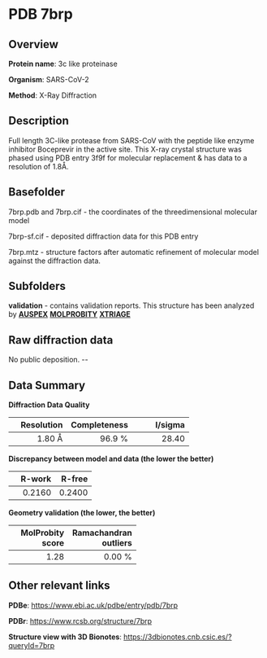 # PDB 7brp

## Overview

**Protein name**: 3c like proteinase

**Organism**: SARS-CoV-2

**Method**: X-Ray Diffraction

## Description

Full length 3C-like protease from SARS-CoV with the peptide like enzyme inhibitor Boceprevir in the active site. This X-ray crystal structure was phased using PDB entry 3f9f for molecular replacement & has data to a resolution of 1.8Å.

## Basefolder

7brp.pdb and 7brp.cif - the coordinates of the threedimensional molecular model

7brp-sf.cif - deposited diffraction data for this PDB entry

7brp.mtz - structure factors after automatic refinement of molecular model against the diffraction data.

## Subfolders





**validation** - contains validation reports. This structure has been analyzed by [**AUSPEX**](https://github.com/thorn-lab/coronavirus_structural_task_force/tree/master/pdb/3c_like_proteinase/SARS-CoV-2/7brp/validation/auspex)  [**MOLPROBITY**](https://github.com/thorn-lab/coronavirus_structural_task_force/tree/master/pdb/3c_like_proteinase/SARS-CoV-2/7brp/validation/molprobity) [**XTRIAGE**](https://github.com/thorn-lab/coronavirus_structural_task_force/blob/master/pdb/3c_like_proteinase/SARS-CoV-2/7brp/validation/Xtriage_output.log)  



## Raw diffraction data

No public deposition. --<br> 

## Data Summary
**Diffraction Data Quality**

|   | Resolution | Completeness| I/sigma |
|---|-------------:|----------------:|--------------:|
|   |1.80 Å|96.9  %|<img width=50/>28.40|

**Discrepancy between model and data (the lower the better)**

|   | **R-work**| **R-free**   
|---|-------------:|----------------:|           
||  0.2160|  0.2400|

**Geometry validation (the lower, the better)**

|   |**MolProbity<br>score**| **Ramachandran<br>outliers** 
|---|-------------:|----------------:|
||  1.28|  0.00 %|

 

 



## Other relevant links 
**PDBe**:  https://www.ebi.ac.uk/pdbe/entry/pdb/7brp
 
**PDBr**: https://www.rcsb.org/structure/7brp 

**Structure view with 3D Bionotes**: https://3dbionotes.cnb.csic.es/?queryId=7brp

